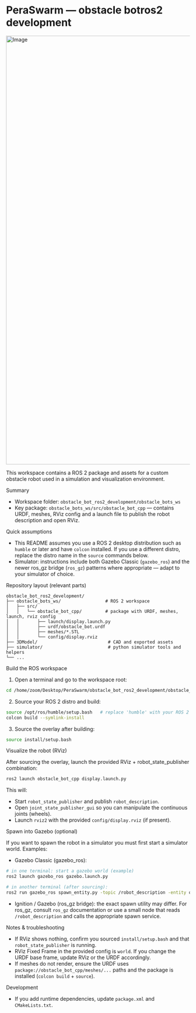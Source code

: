# PeraSwarm — obstacle botros2 development 

<img width="1920" height="1173" alt="Image" src="https://github.com/user-attachments/assets/4c3434d5-e837-4755-a98c-c113528e859a" />


This workspace contains a ROS 2 package and assets for a custom obstacle robot used in a simulation and visualization environment.

Summary

- Workspace folder: `obstacle_bot_ros2_development/obstacle_bots_ws`
- Key package: `obstacle_bots_ws/src/obstacle_bot_cpp` — contains URDF, meshes, RViz config and a launch file to publish the robot description and open RViz.

Quick assumptions

- This README assumes you use a ROS 2 desktop distribution such as `humble` or later and have `colcon` installed. If you use a different distro, replace the distro name in the `source` commands below.
- Simulator: instructions include both Gazebo Classic (`gazebo_ros`) and the newer ros_gz bridge (`ros_gz`) patterns where appropriate — adapt to your simulator of choice.

Repository layout (relevant parts)

```
obstacle_bot_ros2_development/
├── obstacle_bots_ws/                 # ROS 2 workspace
│   ├── src/
│   │   └── obstacle_bot_cpp/         # package with URDF, meshes, launch, rviz config
│   │       ├── launch/display.launch.py
│   │       ├── urdf/obstacle_bot.urdf
│   │       ├── meshes/*.STL
│   │       └── config/display.rviz
├── 3DModel/                           # CAD and exported assets
├── simulator/                         # python simulator tools and helpers
└── ...
```

Build the ROS workspace

1. Open a terminal and go to the workspace root:

```bash
cd /home/zoom/Desktop/PeraSwarm/obstacle_bot_ros2_development/obstacle_bots_ws
```

2. Source your ROS 2 distro and build:

```bash
source /opt/ros/humble/setup.bash   # replace 'humble' with your ROS 2 distro
colcon build --symlink-install
```

3. Source the overlay after building:

```bash
source install/setup.bash
```

Visualize the robot (RViz)

After sourcing the overlay, launch the provided RViz + robot_state_publisher combination:

```bash
ros2 launch obstacle_bot_cpp display.launch.py
```

This will:

- Start `robot_state_publisher` and publish `robot_description`.
- Open `joint_state_publisher_gui` so you can manipulate the continuous joints (wheels).
- Launch `rviz2` with the provided `config/display.rviz` (if present).

Spawn into Gazebo (optional)

If you want to spawn the robot in a simulator you must first start a simulator world. Examples:

- Gazebo Classic (gazebo_ros):

```bash
# in one terminal: start a gazebo world (example)
ros2 launch gazebo_ros gazebo.launch.py

# in another terminal (after sourcing):
ros2 run gazebo_ros spawn_entity.py -topic /robot_description -entity obstacle_bot -x 0 -y 0 -z 0
```

- Ignition / Gazebo (ros_gz bridge): the exact spawn utility may differ. For ros_gz, consult `ros_gz` documentation or use a small node that reads `/robot_description` and calls the appropriate spawn service.

Notes & troubleshooting

- If RViz shows nothing, confirm you sourced `install/setup.bash` and that `robot_state_publisher` is running.
- RViz Fixed Frame in the provided config is `world`. If you change the URDF base frame, update RViz or the URDF accordingly.
- If meshes do not render, ensure the URDF uses `package://obstacle_bot_cpp/meshes/...` paths and the package is installed (`colcon build` + `source`).

Development

- If you add runtime dependencies, update `package.xml` and `CMakeLists.txt`.
